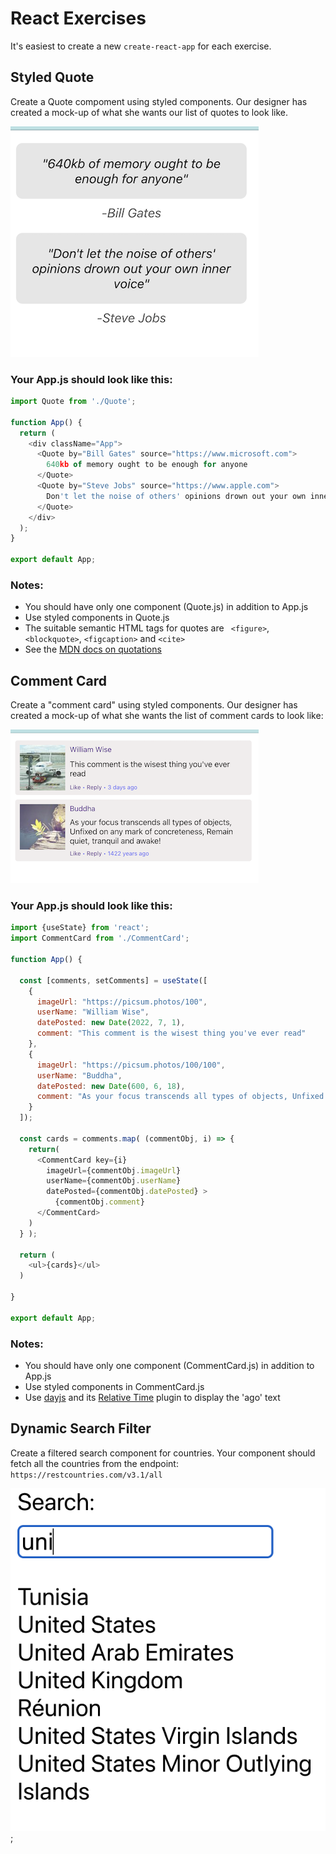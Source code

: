 # React Exercises

It's easiest to create a new `create-react-app` for each exercise.

## Styled Quote

Create a Quote compoment using styled components. Our designer has created a mock-up of what she wants our list of quotes to look like.

![Quote](./images/styled-quote.png)

### Your App.js should look like this:

```js
import Quote from './Quote';

function App() {
  return (
    <div className="App">
      <Quote by="Bill Gates" source="https://www.microsoft.com">
        640kb of memory ought to be enough for anyone
      </Quote>
      <Quote by="Steve Jobs" source="https://www.apple.com">
        Don't let the noise of others' opinions drown out your own inner voice
      </Quote>
    </div>
  );
}

export default App;
```

### Notes:

- You should have only one component (Quote.js) in addition to App.js
- Use styled components in Quote.js
- The suitable semantic HTML tags for quotes are ` <figure>`, `<blockquote>`, `<figcaption>` and `<cite>`
- See the <a href="https://developer.mozilla.org/en-US/docs/Web/HTML/Element/figure#quotations">MDN docs on quotations</a>


## Comment Card

Create a "comment card" using styled components. Our designer has created a mock-up of what she wants the list of comment cards to look like:

![Comment Card](./images/comment-card.png)

### Your App.js should look like this:

```js
import {useState} from 'react';
import CommentCard from './CommentCard';

function App() {

  const [comments, setComments] = useState([
    {
      imageUrl: "https://picsum.photos/100",
      userName: "William Wise",
      datePosted: new Date(2022, 7, 1),
      comment: "This comment is the wisest thing you've ever read"
    },
    {
      imageUrl: "https://picsum.photos/100/100",
      userName: "Buddha",
      datePosted: new Date(600, 6, 18),
      comment: "As your focus transcends all types of objects, Unfixed on any mark of concreteness, Remain quiet, tranquil and awake!"
    }
  ]);

  const cards = comments.map( (commentObj, i) => {
    return(
      <CommentCard key={i}
        imageUrl={commentObj.imageUrl}
        userName={commentObj.userName}
        datePosted={commentObj.datePosted} >
          {commentObj.comment}
      </CommentCard>
    )
  } );

  return (
    <ul>{cards}</ul>
  )

}

export default App;

```

### Notes:

- You should have only one component (CommentCard.js) in addition to App.js
- Use styled components in CommentCard.js
- Use <a href="https://day.js.org/">dayjs</a> and its <a href="https://day.js.org/docs/en/plugin/relative-time">Relative Time</a> plugin to display the 'ago' text


## Dynamic Search Filter

Create a filtered search component for countries. Your component should fetch all the countries from the endpoint: `https://restcountries.com/v3.1/all`

![Filtered Countries](./images/filtered-countries.png);
